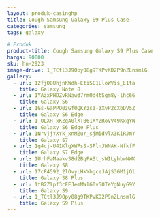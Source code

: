 ```yaml
---
layout: produk-casinghp
title: Cough Samsung Galaxy S9 Plus Case
categories: samsung
tags: galaxy

# Produk
product-title: Cough Samsung Galaxy S9 Plus Case
harga: 90000
sku: hn-2923
image-drive: 1_TCtl3J9Opy08g9TKPvKD2P9nZLnsmlG
gallery:
  - url: 12fjO8UhjnKWdh-EtiSC1LloWVis_L1ta
    title: Galaxy Note 8
  - url: 1YAzxPHDZvRNaw37rm0d4tSgm8y-lhc66
    title: Galaxy S6
  - url: 1Gs-GaPPO0zGf0QKYzsz-zXvP2cXbDV5Z
    title: Galaxy S6 Edge
  - url: 1_OLXH_xKZgA0lXTB61XYZRoVV49KxgYW
    title: Galaxy S6 Edge Plus
  - url: 1NrVjjYXYk_xnMZur_sjMidVlX3KiRJmY
    title: Galaxy S7
  - url: 1g4cj-U41KlgXWPsS-SPlnJWNAK-NfkfF
    title: Galaxy S7 Edge
  - url: 1UrhFaMaakvS8d2BqPASt_sWILyhbwNWK
    title: Galaxy S8
  - url: 17cF4592_2lOvyLHkYbgceJAjS3GM1jQl
    title: Galaxy S8 Plus
  - url: 1tB2Zlpf3cFEJemMWlG0v5OTeYgNuyG9Y
    title: Galaxy S9
  - url: 1_TCtl3J9Opy08g9TKPvKD2P9nZLnsmlG
    title: Galaxy S9 Plus
---
```

